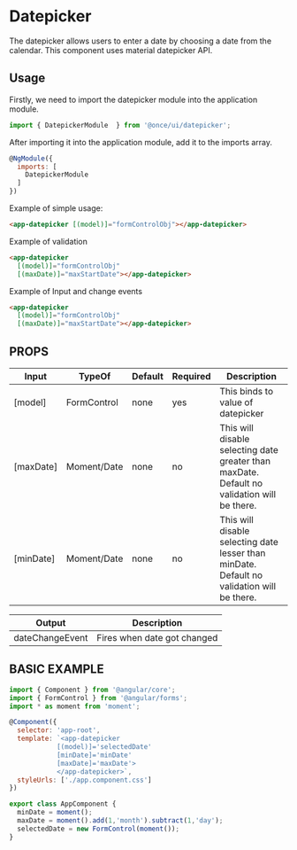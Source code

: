 # Datepicker

The datepicker allows users to enter a date by choosing a date from the calendar. This component uses material datepicker API.

## Usage
Firstly, we need to import the datepicker module into the application module.
```js
import { DatepickerModule  } from '@once/ui/datepicker';
```

After importing it into the application module, add it to the imports array.
```js
@NgModule({
  imports: [
    DatepickerModule
  ]
})
````

Example of simple usage:

```html
<app-datepicker [(model)]="formControlObj"></app-datepicker>
```

Example of validation

```html
<app-datepicker
  [(model)]="formControlObj"
  [(maxDate)]="maxStartDate"></app-datepicker>
```

Example of Input and change events

```html
<app-datepicker
  [(model)]="formControlObj"
  [(maxDate)]="maxStartDate"></app-datepicker>
```

## PROPS

| Input     | TypeOf      | Default | Required | Description                                                                                 |
| --------- | ----------- | ------- | -------- | ------------------------------------------------------------------------------------------- |
| [model]   | FormControl | none    | yes      | This binds to value of datepicker                                                           |
| [maxDate] | Moment/Date | none    | no       | This will disable selecting date greater than maxDate. Default no validation will be there. |  |
| [minDate] | Moment/Date | none    | no       | This will disable selecting date lesser than minDate. Default no validation will be there.  |  |

| Output          | Description                 |
| --------------- | --------------------------- |
| dateChangeEvent | Fires when date got changed |

## BASIC EXAMPLE

```js
import { Component } from '@angular/core';
import { FormControl } from '@angular/forms';
import * as moment from 'moment';

@Component({
  selector: 'app-root',
  template: `<app-datepicker 
            [(model)]='selectedDate' 
            [minDate]='minDate' 
            [maxDate]='maxDate'>
            </app-datepicker>`,
  styleUrls: ['./app.component.css']
})

export class AppComponent {
  minDate = moment();
  maxDate = moment().add(1,'month').subtract(1,'day');
  selectedDate = new FormControl(moment());
}
```

